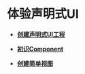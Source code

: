 # 体验声明式UI


- **[创建声明式UI工程](ui-ts-creating-project.md)**

- **[初识Component](ui-ts-components.md)**

- **[创建简单视图](ui-ts-creating-simple-page.md)**